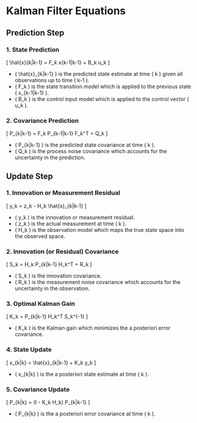 # Kalman Filter Equations

## Prediction Step

### 1. State Prediction
\[ \hat{x}_{k|k-1} = F_k x_{k-1|k-1} + B_k u_k \]
- \( \hat{x}_{k|k-1} \) is the predicted state estimate at time \( k \) given all observations up to time \( k-1 \).
- \( F_k \) is the state transition model which is applied to the previous state \( x_{k-1|k-1} \).
- \( B_k \) is the control input model which is applied to the control vector \( u_k \).

### 2. Covariance Prediction
\[ P_{k|k-1} = F_k P_{k-1|k-1} F_k^T + Q_k \]
- \( P_{k|k-1} \) is the predicted state covariance at time \( k \).
- \( Q_k \) is the process noise covariance which accounts for the uncertainty in the prediction.

## Update Step

### 1. Innovation or Measurement Residual
\[ y_k = z_k - H_k \hat{x}_{k|k-1} \]
- \( y_k \) is the innovation or measurement residual.
- \( z_k \) is the actual measurement at time \( k \).
- \( H_k \) is the observation model which maps the true state space into the observed space.

### 2. Innovation (or Residual) Covariance
\[ S_k = H_k P_{k|k-1} H_k^T + R_k \]
- \( S_k \) is the innovation covariance.
- \( R_k \) is the measurement noise covariance which accounts for the uncertainty in the observation.

### 3. Optimal Kalman Gain
\[ K_k = P_{k|k-1} H_k^T S_k^{-1} \]
- \( K_k \) is the Kalman gain which minimizes the a posteriori error covariance.

### 4. State Update
\[ x_{k|k} = \hat{x}_{k|k-1} + K_k y_k \]
- \( x_{k|k} \) is the a posteriori state estimate at time \( k \).

### 5. Covariance Update
\[ P_{k|k} = (I - K_k H_k) P_{k|k-1} \]
- \( P_{k|k} \) is the a posteriori error covariance at time \( k \).

